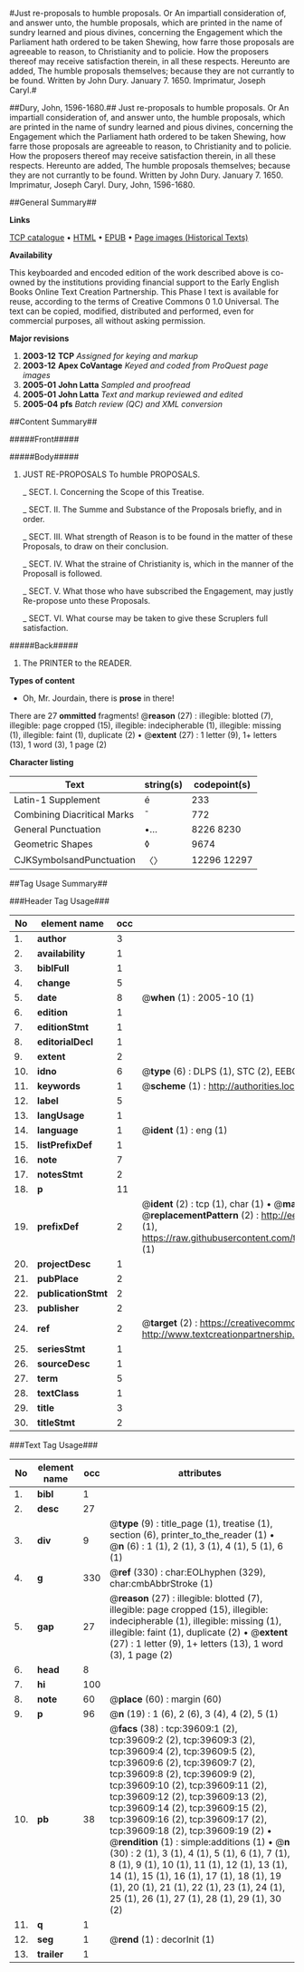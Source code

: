 #Just re-proposals to humble proposals. Or An impartiall consideration of, and answer unto, the humble proposals, which are printed in the name of sundry learned and pious divines, concerning the Engagement which the Parliament hath ordered to be taken Shewing, how farre those proposals are agreeable to reason, to Christianity and to policie. How the proposers thereof may receive satisfaction therein, in all these respects. Hereunto are added, The humble proposals themselves; because they are not currantly to be found. Written by John Dury. January 7. 1650. Imprimatur, Joseph Caryl.#

##Dury, John, 1596-1680.##
Just re-proposals to humble proposals. Or An impartiall consideration of, and answer unto, the humble proposals, which are printed in the name of sundry learned and pious divines, concerning the Engagement which the Parliament hath ordered to be taken Shewing, how farre those proposals are agreeable to reason, to Christianity and to policie. How the proposers thereof may receive satisfaction therein, in all these respects. Hereunto are added, The humble proposals themselves; because they are not currantly to be found. Written by John Dury. January 7. 1650. Imprimatur, Joseph Caryl.
Dury, John, 1596-1680.

##General Summary##

**Links**

[TCP catalogue](http://www.ota.ox.ac.uk/tcp/)  • 
[HTML](http://tei.it.ox.ac.uk/tcp/Texts-HTML/free/A37/A37074.html)  • 
[EPUB](http://tei.it.ox.ac.uk/tcp/Texts-EPUB/free/A37/A37074.epub) • 
[Page images (Historical Texts)](https://data.historicaltexts.jisc.ac.uk/view?pubId=eebo-99834958e&pageId=eebo-99834958e-39609-1)

**Availability**

This keyboarded and encoded edition of the
	       work described above is co-owned by the institutions
	       providing financial support to the Early English Books
	       Online Text Creation Partnership. This Phase I text is
	       available for reuse, according to the terms of Creative
	       Commons 0 1.0 Universal. The text can be copied,
	       modified, distributed and performed, even for
	       commercial purposes, all without asking permission.

**Major revisions**

1. __2003-12__ __TCP__ *Assigned for keying and markup*
1. __2003-12__ __Apex CoVantage__ *Keyed and coded from ProQuest page images*
1. __2005-01__ __John Latta__ *Sampled and proofread*
1. __2005-01__ __John Latta__ *Text and markup reviewed and edited*
1. __2005-04__ __pfs__ *Batch review (QC) and XML conversion*

##Content Summary##

#####Front#####

#####Body#####

1. JUST RE-PROPOSALS To humble PROPOSALS.

    _ SECT. I. Concerning the Scope of this Treatise.

    _ SECT. II. The Summe and Substance of the Proposals briefly, and in order.

    _ SECT. III. What strength of Reason is to be found in the matter of these Proposals, to draw on their conclusion.

    _ SECT. IV. What the straine of Christianity is, which in the manner of the Proposall is followed.

    _ SECT. V. What those who have subscribed the Engagement, may justly Re-propose unto these Proposals.

    _ SECT. VI. What course may be taken to give these Scruplers full satisfaction.

#####Back#####

1. The PRINTER to the READER.

**Types of content**

  * Oh, Mr. Jourdain, there is **prose** in there!

There are 27 **ommitted** fragments! 
 @__reason__ (27) : illegible: blotted (7), illegible: page cropped (15), illegible: indecipherable (1), illegible: missing (1), illegible: faint (1), duplicate (2)  •  @__extent__ (27) : 1 letter (9), 1+ letters (13), 1 word (3), 1 page (2)

**Character listing**


|Text|string(s)|codepoint(s)|
|---|---|---|
|Latin-1 Supplement|é|233|
|Combining             Diacritical Marks|̄|772|
|General Punctuation|•…|8226 8230|
|Geometric Shapes|◊|9674|
|CJKSymbolsandPunctuation|〈〉|12296 12297|

##Tag Usage Summary##

###Header Tag Usage###

|No|element name|occ|attributes|
|---|---|---|---|
|1.|__author__|3||
|2.|__availability__|1||
|3.|__biblFull__|1||
|4.|__change__|5||
|5.|__date__|8| @__when__ (1) : 2005-10 (1)|
|6.|__edition__|1||
|7.|__editionStmt__|1||
|8.|__editorialDecl__|1||
|9.|__extent__|2||
|10.|__idno__|6| @__type__ (6) : DLPS (1), STC (2), EEBO-CITATION (1), PROQUEST (1), VID (1)|
|11.|__keywords__|1| @__scheme__ (1) : http://authorities.loc.gov/ (1)|
|12.|__label__|5||
|13.|__langUsage__|1||
|14.|__language__|1| @__ident__ (1) : eng (1)|
|15.|__listPrefixDef__|1||
|16.|__note__|7||
|17.|__notesStmt__|2||
|18.|__p__|11||
|19.|__prefixDef__|2| @__ident__ (2) : tcp (1), char (1)  •  @__matchPattern__ (2) : ([0-9\-]+):([0-9IVX]+) (1), (.+) (1)  •  @__replacementPattern__ (2) : http://eebo.chadwyck.com/downloadtiff?vid=$1&page=$2 (1), https://raw.githubusercontent.com/textcreationpartnership/Texts/master/tcpchars.xml#$1 (1)|
|20.|__projectDesc__|1||
|21.|__pubPlace__|2||
|22.|__publicationStmt__|2||
|23.|__publisher__|2||
|24.|__ref__|2| @__target__ (2) : https://creativecommons.org/publicdomain/zero/1.0/ (1), http://www.textcreationpartnership.org/docs/. (1)|
|25.|__seriesStmt__|1||
|26.|__sourceDesc__|1||
|27.|__term__|5||
|28.|__textClass__|1||
|29.|__title__|3||
|30.|__titleStmt__|2||


###Text Tag Usage###

|No|element name|occ|attributes|
|---|---|---|---|
|1.|__bibl__|1||
|2.|__desc__|27||
|3.|__div__|9| @__type__ (9) : title_page (1), treatise (1), section (6), printer_to_the_reader (1)  •  @__n__ (6) : 1 (1), 2 (1), 3 (1), 4 (1), 5 (1), 6 (1)|
|4.|__g__|330| @__ref__ (330) : char:EOLhyphen (329), char:cmbAbbrStroke (1)|
|5.|__gap__|27| @__reason__ (27) : illegible: blotted (7), illegible: page cropped (15), illegible: indecipherable (1), illegible: missing (1), illegible: faint (1), duplicate (2)  •  @__extent__ (27) : 1 letter (9), 1+ letters (13), 1 word (3), 1 page (2)|
|6.|__head__|8||
|7.|__hi__|100||
|8.|__note__|60| @__place__ (60) : margin (60)|
|9.|__p__|96| @__n__ (19) : 1 (6), 2 (6), 3 (4), 4 (2), 5 (1)|
|10.|__pb__|38| @__facs__ (38) : tcp:39609:1 (2), tcp:39609:2 (2), tcp:39609:3 (2), tcp:39609:4 (2), tcp:39609:5 (2), tcp:39609:6 (2), tcp:39609:7 (2), tcp:39609:8 (2), tcp:39609:9 (2), tcp:39609:10 (2), tcp:39609:11 (2), tcp:39609:12 (2), tcp:39609:13 (2), tcp:39609:14 (2), tcp:39609:15 (2), tcp:39609:16 (2), tcp:39609:17 (2), tcp:39609:18 (2), tcp:39609:19 (2)  •  @__rendition__ (1) : simple:additions (1)  •  @__n__ (30) : 2 (1), 3 (1), 4 (1), 5 (1), 6 (1), 7 (1), 8 (1), 9 (1), 10 (1), 11 (1), 12 (1), 13 (1), 14 (1), 15 (1), 16 (1), 17 (1), 18 (1), 19 (1), 20 (1), 21 (1), 22 (1), 23 (1), 24 (1), 25 (1), 26 (1), 27 (1), 28 (1), 29 (1), 30 (2)|
|11.|__q__|1||
|12.|__seg__|1| @__rend__ (1) : decorInit (1)|
|13.|__trailer__|1||
